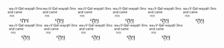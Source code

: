 <span class="base" dir="rtl"><RUBY><ruby><ruby>ויהי<rt>הָיָה</rt></ruby><rt>and came</rt></ruby><rt>wə+V-Qal-wayqtl-3ms</rt></RUBY> </span> <span class="top" dir="rtl"><RUBY><ruby><ruby>וַיְהִ֥י<rt>הָיָה</rt></ruby><rt>and came</rt></ruby><rt>wə+V-Qal-wayqtl-3ms</rt></RUBY></span> <span dir="rtl"><RUBY><ruby><ruby>וַיְהִ֥י<rt>הָיָה</rt></ruby><rt>and came</rt></ruby><rt>wə+V-Qal-wayqtl-3ms</rt></RUBY></span> <span dir="rtl"><RUBY><ruby><ruby>וַיְהִ֥י<rt>הָיָה</rt></ruby><rt>and came</rt></ruby><rt>wə+V-Qal-wayqtl-3ms</rt></RUBY></span> <span dir="rtl"><RUBY><ruby><ruby>וַיְהִ֥י<rt>הָיָה</rt></ruby><rt>and came</rt></ruby><rt>wə+V-Qal-wayqtl-3ms</rt></RUBY></span> <span dir="rtl"><RUBY><ruby><ruby>וַיְהִ֥י<rt>הָיָה</rt></ruby><rt>and came</rt></ruby><rt>wə+V-Qal-wayqtl-3ms</rt></RUBY></span> <span dir="rtl"><RUBY><ruby><ruby>וַיְהִ֥י<rt>הָיָה</rt></ruby><rt>and came</rt></ruby><rt>wə+V-Qal-wayqtl-3ms</rt></RUBY></span> <span dir="rtl"><RUBY><ruby><ruby>וַיְהִ֥י<rt>הָיָה</rt></ruby><rt>and came</rt></ruby><rt>wə+V-Qal-wayqtl-3ms</rt></RUBY></span> <span dir="rtl"><RUBY><ruby><ruby>וַיְהִ֥י<rt>הָיָה</rt></ruby><rt>and came</rt></ruby><rt>wə+V-Qal-wayqtl-3ms</rt></RUBY></span> <span dir="rtl"><RUBY><ruby><ruby>וַיְהִ֥י<rt>הָיָה</rt></ruby><rt>and came</rt></ruby><rt>wə+V-Qal-wayqtl-3ms</rt></RUBY></span> <span dir="rtl"><RUBY><ruby><ruby>וַיְהִ֥י<rt>הָיָה</rt></ruby><rt>and came</rt></ruby><rt>wə+V-Qal-wayqtl-3ms</rt></RUBY></span> 
